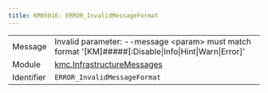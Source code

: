 ```yaml
---
title: KM05016: ERROR_InvalidMessageFormat
---
```


|            |           |
|------------|---------- |
| Message    | Invalid parameter: \-\-message &lt;param&gt; must match format '\[KM\]\#\#\#\#\#\[:Disable\|Info\|Hint\|Warn\|Error\]' |
| Module     | [kmc.InfrastructureMessages](kmc.infrastructuremessages) |
| Identifier | `ERROR_InvalidMessageFormat` |


